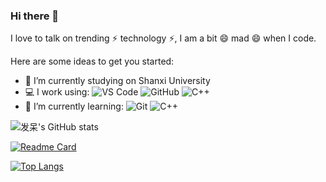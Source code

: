 ### Hi there 👋
I love to talk on trending ⚡ technology ⚡,  I am a bit 😄 mad 😄 when I code. 

Here are some ideas to get you started:

- 🔭 I’m currently studying on Shanxi University
- 💻 I work using:
![VS Code](https://img.shields.io/badge/-VS%20Code-007ACC?style=plastic&logo=visual-studio-code)
![GitHub](https://img.shields.io/badge/-GitHub-181717?style=plastic&logo=github)
![C++](https://img.shields.io/badge/-C++-00599C?style=plastic&logo=c)
- 🌱 I’m currently learning:
![Git](https://img.shields.io/badge/-Git-black?style=plastic&logo=git)
![C++](https://img.shields.io/badge/-C++-00599C?style=plastic&logo=c)

![发呆's GitHub stats](https://github-readme-stats.vercel.app/api?username=28251536&show_icons=true&theme=tokyonight)

[![Readme Card](https://github-readme-stats.vercel.app/api/pin/?username=28251536&repo=DataNote&theme=nord)](https://github.com/anuraghazra/github-readme-stats)

[![Top Langs](https://github-readme-stats.vercel.app/api/top-langs/?username=28251536&layout=compact&theme=vision-friendly-dark)](https://github.com/anuraghazra/github-readme-stats)
